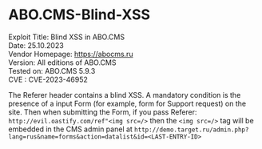 # ABO.CMS-Blind-XSS
Exploit Title: Blind XSS in ABO.CMS\
Date: 25.10.2023\
Vendor Homepage: https://abocms.ru \
Version: All editions of ABO.CMS\
Tested on: ABO.CMS 5.9.3\
CVE : CVE-2023-46952

The Referer header contains a blind XSS. A mandatory condition is the presence of a input Form (for example, form for Support request) on the site. Then when submitting the Form, if you pass 
Referer: `http://evil.oastify.com/ref"<img src=/>` then the `<img src=/>` tag will be embedded in the CMS admin panel at `http://demo.target.ru/admin.php?lang=rus&name=forms&action=datalist&id=<LAST-ENTRY-ID>`
